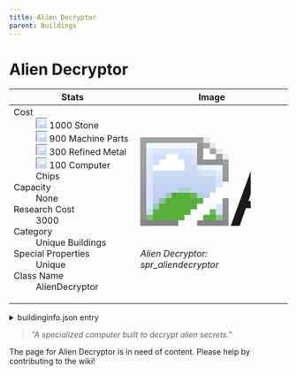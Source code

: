 ```yaml
---
title: Alien Decryptor
parent: Buildings
---
```

# Alien Decryptor

[//]: # (Pre-generated content)
<table><thead><tr><th>Stats</th><th>Image</th></tr></thead><tbody><tr><td><dl><dt>Cost</dt><dd><div class="resource-icon"><img style="object-position: -637px -737px;" src="https://tfe2-wiki.github.io/assets/sprites.png"></div> 1000 Stone<br><div class="resource-icon"><img style="object-position: -795px -761px;" src="https://tfe2-wiki.github.io/assets/sprites.png"></div> 900 Machine Parts<br><div class="resource-icon"><img style="object-position: -795px -775px;" src="https://tfe2-wiki.github.io/assets/sprites.png"></div> 300 Refined Metal<br><div class="resource-icon"><img style="object-position: -526px -523px;" src="https://tfe2-wiki.github.io/assets/sprites.png"></div> 100 Computer Chips</dd><dt>Capacity</dt><dd>None</dd><dt>Research Cost</dt><dd>3000</dd><dt>Category</dt><dd>Unique Buildings</dd><dt>Special Properties</dt><dd>Unique</dd><dt>Class Name</dt><dd>AlienDecryptor</dd></dl></td><td><style>.building-image {width: 200px;height: 200px;overflow: hidden;position: relative;}.building-image img {image-rendering: pixelated;object-fit: none;transform: scale(10);transform-origin: left top;position: absolute;left: 0;top: 0;}.resource-image {width: 200px;height: 200px;overflow: hidden;position: relative;}.resource-image img {image-rendering: pixelated;object-fit: none;transform: scale(20);transform-origin: left top;position: absolute;left: 0;top: 0;}.building-icon {width: 20px;height: 20px;overflow: hidden;position: relative;display: inline-block;}.building-icon img {image-rendering: pixelated;object-fit: none;transform: scale(1);transform-origin: left top;position: absolute;left: 0;top: 0;}.resource-icon {width: 20px;height: 20px;overflow: hidden;position: relative;display: inline-block;}.resource-icon img {image-rendering: pixelated;object-fit: none;transform: scale(2);transform-origin: left top;position: absolute;left: 0;top: 0;}</style><div class="building-image"><img style="object-position: -997px -693px;" src="https://tfe2-wiki.github.io/assets/sprites.png" alt="Alien Decryptor Back"><img style="object-position: -975px -693px;" src="https://tfe2-wiki.github.io/assets/sprites.png" alt="Alien Decryptor"></div><i>Alien Decryptor: spr_aliendecryptor</i></td></tr></tbody></table><details><summary>buildinginfo.json entry</summary>```json{  "className": "AlienDecryptor",  "food": 0,  "wood": 0,  "stone": 1000,  "machineParts": 900,  "refinedMetal": 300,  "computerChips": 100,  "knowledge": 3000,  "category": "Unique Buildings",  "unlockedByDefault": false,  "specialInfo": [    "Unique"  ],  "notUnlockedWithAll": true}```</details><blockquote><i>"A specialized computer built to decrypt alien secrets."</i></blockquote>

The page for Alien Decryptor is in need of content. Please help by contributing to the wiki!
